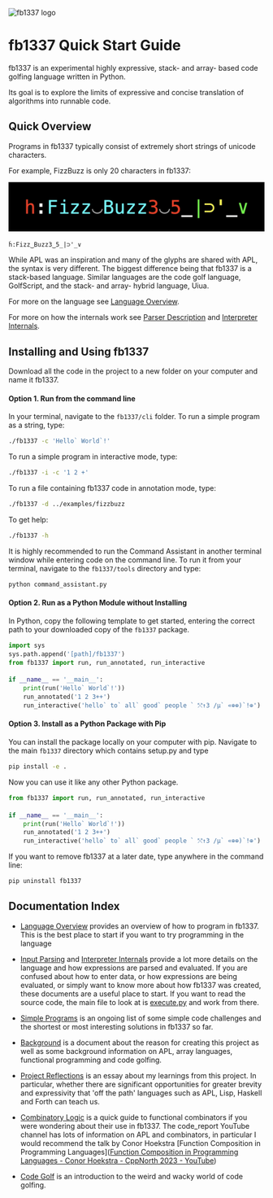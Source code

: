 ![fb1337 logo](./docs/fb1337_logo)
# fb1337 Quick Start Guide

fb1337 is an experimental highly expressive, stack- and array- based code golfing language written in Python.

Its goal is to explore the limits of expressive and concise translation of algorithms into runnable code.

## Quick Overview

Programs in fb1337 typically consist of extremely short strings of unicode characters.

For example, FizzBuzz is only 20 characters in fb1337:

![fizz buzz in fb1337](./docs/FizzBuzz.jpg)
```fb1337
ḣ:Fizz‿Buzz3‿5_|⊃'_∨
```

While APL was an inspiration and many of the glyphs are shared with APL, the syntax is very different. The biggest difference being that fb1337 is a stack-based language. Similar languages are the code golf language, GolfScript, and the stack- and array- hybrid language, Uiua.

For more on the language see [Language Overview](./docs/language_overview.md).

For more on how the internals work see [Parser Description](./docs/code_and_parameter_parsing.md) and [Interpreter Internals](./docs/interpreter_internals.md). 

## Installing and Using fb1337

Download all the code in the project to a new folder on your computer and name it fb1337.

#### Option 1. Run from the command line

In your terminal, navigate to the `fb1337/cli` folder. To run a simple program as a string, type:

```bash
./fb1337 -c 'Hello` World`!'
```

To run a simple program in interactive mode, type:

```bash
./fb1337 -i -c '1 2 +'
```

To run a file containing fb1337 code in annotation mode, type:

```bash
./fb1337 -d ../examples/fizzbuzz
```

To get help:

```bash
./fb1337 -h
```

It is highly recommended to run the Command Assistant in another terminal window while entering code on the command line. To run it from your terminal, navigate to the `fb1337/tools` directory and type:

```bash
python command_assistant.py
```

#### Option 2. Run as a Python Module without Installing

In Python, copy the following template to get started, entering the correct path to your downloaded copy of the `fb1337` package. 

```python
import sys
sys.path.append('[path]/fb1337')
from fb1337 import run, run_annotated, run_interactive

if __name__ == '__main__':
    print(run('Hello` World`!'))
    run_annotated('1 2 3++')
    run_interactive('hello` to` all` good` people ` ⤲↑3 /µ` «⊕⊕)`!⊕')
```

#### Option 3. Install as a Python Package with Pip

You can install the package locally on your computer with pip. Navigate to the main `fb1337` directory which contains setup.py and type

```bash
pip install -e .
```

Now you can use it like any other Python package.

```python
from fb1337 import run, run_annotated, run_interactive

if __name__ == '__main__':
    print(run('Hello` World`!'))
    run_annotated('1 2 3++')
    run_interactive('hello` to` all` good` people ` ⤲↑3 /µ` «⊕⊕)`!⊕')
```

If you want to remove fb1337 at a later date, type anywhere in the command line:

```bash
pip uninstall fb1337
```

## Documentation Index

- [Language Overview](./docs/language_overview.md) provides an overview of how to program in fb1337. This is the best place to start if you want to try programming in the language

- [Input Parsing](./docs/code_and_parameter_parsing.md) and [Interpreter Internals](./docs/interpreter_internals.md) provide a lot more details on the language and how expressions are parsed and evaluated. If you are confused about how to enter data, or how expressions are being evaluated, or simply want to know more about how fb1337 was created, these documents are a useful place to start. If you want to read the source code, the main file to look at is [execute.py](./fb1337/execute.py) and work from there.

- [Simple Programs](./docs/simple_programs.md) is an ongoing list of some simple code challenges and the shortest or most interesting solutions in fb1337 so far.

- [Background](./docs/project_background.md) is a document about the reason for creating this project as well as some background information on APL, array languages, functional programming and code golfing.

- [Project Reflections](./docs/project_reflections.md) is an essay about my learnings from this project. In particular, whether there are significant opportunities for greater brevity and expressivity that 'off the path' languages such as APL, Lisp, Haskell and Forth can teach us. 

- [Combinatory Logic](./docs/combinatory_logic.md) is a quick guide to functional combinators if you were wondering about their use in fb1337. The code_report YouTube channel has lots of information on APL and combinators, in particular I would recommend the talk by Conor Hoekstra [Function Composition in Programming Languages]([Function Composition in Programming Languages - Conor Hoekstra - CppNorth 2023 - YouTube](https://www.youtube.com/watch?v=JELcdZLre3s))

- [Code Golf](./docs/code_golf.md) is an introduction to the weird and wacky world of code golfing.
